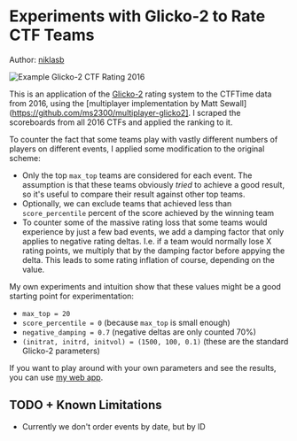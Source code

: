 # Experiments with Glicko-2 to Rate CTF Teams

Author: [niklasb](https://twitter.com/_niklasb)

![Example Glicko-2 CTF Rating 2016](https://kitctf.de/public/glicko2-example.svg)

This is an application of the
[Glicko-2](http://www.glicko.net/glicko/glicko2.pdf) rating system to the
CTFTime data from 2016, using the [multiplayer implementation by
Matt Sewall](https://github.com/ms2300/multiplayer-glicko2]. I scraped the
scoreboards from all 2016 CTFs and applied the ranking to it.

To counter the fact that some teams play with vastly different numbers of
players on different events, I applied some modification to the original
scheme:

* Only the top `max_top` teams are considered for each event. The assumption is
that these teams obviously *tried* to achieve a good result, so it's useful to
compare their result against other top teams.
* Optionally, we can exclude teams that achieved less than `score_percentile`
percent of the score achieved by the winning team
* To counter some of the massive rating loss that some teams would experience
by just a few bad events, we add a damping factor that only applies to
negative rating deltas. I.e. if a team would normally lose X rating points,
we multiply that by the damping factor before appying the delta. This leads
to some rating inflation of course, depending on the value.

My own experiments and intuition show that these values might be a good
starting point for experimentation:

* `max_top = 20`
* `score_percentile = 0` (because `max_top` is small enough)
* `negative_damping = 0.7` (negative deltas are only counted 70%)
* `(initrat, initrd, initvol) = (1500, 100, 0.1)` (these are the standard
  Glicko-2 parameters)

If you want to play around with your own parameters and see the results, you can use
[my web app](https://kitctf.de/glicko2/).


## TODO + Known Limitations

* Currently we don't order events by date, but by ID
